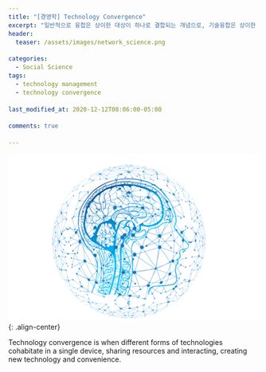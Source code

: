 ```yaml
---
title: "[경영학] Technology Convergence"
excerpt: "일반적으로 융합은 상이한 대상이 하나로 결합되는 개념으로, 기술융합은 상이한 기술이 하나로 융합되는 것으로 ... "
header:
  teaser: /assets/images/network_science.png

categories:
  - Social Science
tags:
  - technology management
  - technology convergence

last_modified_at: 2020-12-12T08:06:00-05:00

comments: true

---
```


![image-center](/assets/images/network_science.png){: .align-center}


Technology convergence is when different forms of technologies cohabitate in a single device, sharing resources and interacting, creating new technology and convenience. 